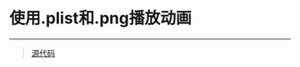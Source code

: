 # 使用.plist和.png播放动画 #


----------
>[源代码](https://github.com/LemonGG/cocos2d-js-helper/blob/master/source/Animation_0.js "源代码")